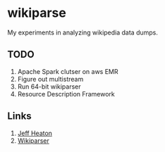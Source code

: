 # wikiparse

My experiments in analyzing wikipedia data dumps.

## TODO

1. Apache Spark clutser on aws EMR
2. Figure out multistream
3. Run 64-bit wikiparser
4. Resource Description Framework


## Links

1. [Jeff Heaton](https://www.heatonresearch.com/2017/03/03/python-basic-wikipedia-parsing.html)
2. [Wikiparser](https://dizzylogic.com/wiki-parser/)
